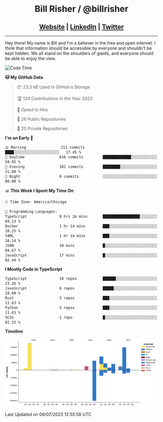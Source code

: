 
<h1 align="center">
    Bill Risher / @billrisher <br />
</h1>
<h2 align="center">
    <a href="https://billrisher.com">Website</a> | <a href="https://linkedin.com/in/william-risher">LinkedIn</a> | <a href="https://twitter.com/billrisher_">Twitter</a> 
 </h2>

---

Hey there! My name is Bill and I'm a believer in the free and open internet. 
I think that information should be accessible by everyone and shouldn't be kept hidden. 
We all stand on the shoulders of giants, and everyone should be able to enjoy the view.

<!--START_SECTION:waka-->
![Code Time](http://img.shields.io/badge/Code%20Time-205%20hrs%2037%20mins-blue)

**🐱 My GitHub Data** 

> 📦 23.3 kB Used in GitHub's Storage 
 > 
> 🏆 124 Contributions in the Year 2023
 > 
> 💼 Opted to Hire
 > 
> 📜 26 Public Repositories 
 > 
> 🔑 20 Private Repositories 
 > 
**I'm an Early 🐤** 

```text
🌞 Morning                211 commits         ████░░░░░░░░░░░░░░░░░░░░░   17.45 % 
🌆 Daytime                616 commits         █████████████░░░░░░░░░░░░   50.95 % 
🌃 Evening                382 commits         ████████░░░░░░░░░░░░░░░░░   31.60 % 
🌙 Night                  0 commits           ░░░░░░░░░░░░░░░░░░░░░░░░░   00.00 % 
```


📊 **This Week I Spent My Time On** 

```text
🕑︎ Time Zone: America/Chicago

💬 Programming Languages: 
TypeScript               8 hrs 24 mins       █████████████████░░░░░░░░   69.13 % 
Docker                   1 hr 14 mins        ███░░░░░░░░░░░░░░░░░░░░░░   10.25 % 
YAML                     1 hr 14 mins        ███░░░░░░░░░░░░░░░░░░░░░░   10.14 % 
JSON                     34 mins             █░░░░░░░░░░░░░░░░░░░░░░░░   04.67 % 
JavaScript               17 mins             █░░░░░░░░░░░░░░░░░░░░░░░░   02.44 % 
```

**I Mostly Code in TypeScript** 

```text
TypeScript               10 repos            ██████░░░░░░░░░░░░░░░░░░░   23.26 % 
JavaScript               8 repos             █████░░░░░░░░░░░░░░░░░░░░   18.60 % 
Rust                     5 repos             ███░░░░░░░░░░░░░░░░░░░░░░   11.63 % 
Python                   5 repos             ███░░░░░░░░░░░░░░░░░░░░░░   11.63 % 
SCSS                     1 repo              █░░░░░░░░░░░░░░░░░░░░░░░░   02.33 % 
```



**Timeline**

![Lines of Code chart](https://raw.githubusercontent.com/billrisher/billrisher/main/assets/bar_graph.png)


 Last Updated on 06/07/2023 12:55:58 UTC
<!--END_SECTION:waka-->
